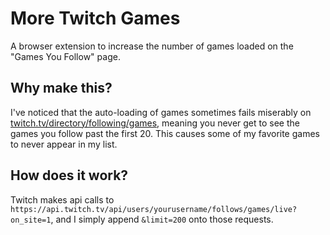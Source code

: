 # More Twitch Games
A browser extension to increase the number of games loaded on the "Games You Follow" page.

## Why make this?
I've noticed that the auto-loading of games sometimes fails miserably on [twitch.tv/directory/following/games](https://www.twitch.tv/directory/following/games), meaning you never get to see the games you follow past the first 20. This causes some of my favorite games to never appear in my list.

## How does it work?
Twitch makes api calls to `https://api.twitch.tv/api/users/yourusername/follows/games/live?on_site=1`, and I simply append `&limit=200` onto those requests.
